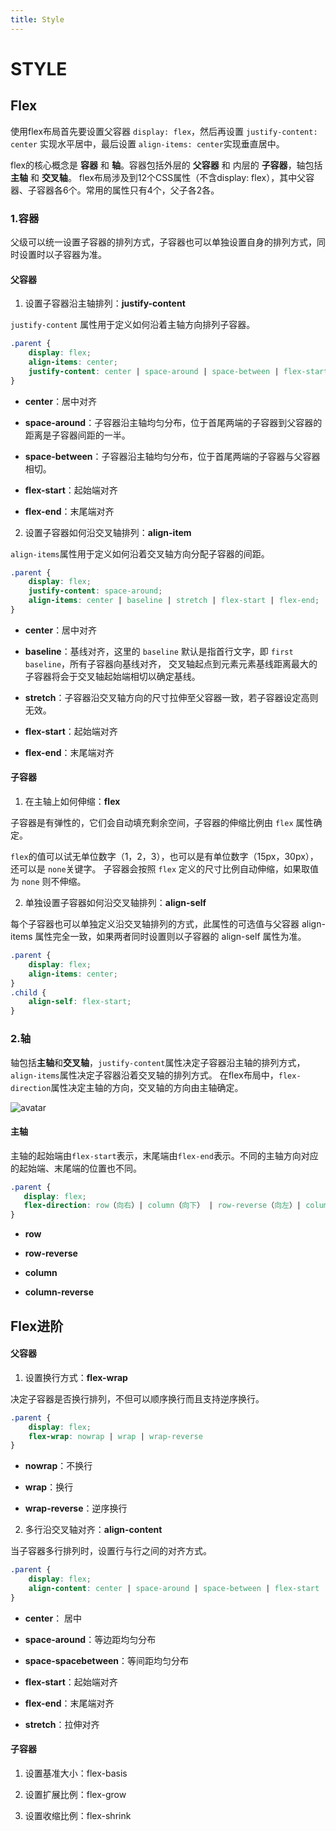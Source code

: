 ```yaml
---
title: Style
---
```


# STYLE

## Flex

使用flex布局首先要设置父容器 `display: flex`，然后再设置 `justify-content: center` 实现水平居中，最后设置 `align-items: center`实现垂直居中。

flex的核心概念是 **容器** 和 **轴**。容器包括外层的 **父容器** 和 内层的 **子容器**，轴包括 **主轴** 和 **交叉轴**。
flex布局涉及到12个CSS属性（不含display: flex），其中父容器、子容器各6个。常用的属性只有4个，父子各2各。

### 1.容器

父级可以统一设置子容器的排列方式，子容器也可以单独设置自身的排列方式，同时设置时以子容器为准。

#### 父容器

1. 设置子容器沿主轴排列：**justify-content**

`justify-content` 属性用于定义如何沿着主轴方向排列子容器。

```css
.parent {
    display: flex;
    align-items: center;
    justify-content: center | space-around | space-between | flex-start | flex-end;
}
```
- **center**：居中对齐

<notes-css-flex type="1"/>

- **space-around**：子容器沿主轴均匀分布，位于首尾两端的子容器到父容器的距离是子容器间距的一半。

<notes-css-flex type="3"/>

- **space-between**：子容器沿主轴均匀分布，位于首尾两端的子容器与父容器相切。

<notes-css-flex type="2"/>

- **flex-start**：起始端对齐

<notes-css-flex type="4"/>

- **flex-end**：末尾端对齐

<notes-css-flex type="5"/>

2. 设置子容器如何沿交叉轴排列：**align-item**

`align-items`属性用于定义如何沿着交叉轴方向分配子容器的间距。

```css
.parent {
    display: flex;
    justify-content: space-around;
    align-items: center | baseline | stretch | flex-start | flex-end;
}
```
- **center**：居中对齐

<notes-css-flex type="6"/>

- **baseline**：基线对齐，这里的 `baseline` 默认是指首行文字，即 `first baseline`，所有子容器向基线对齐，
交叉轴起点到元素元素基线距离最大的子容器将会于交叉轴起始端相切以确定基线。

<notes-css-flex type="7"/>

- **stretch**：子容器沿交叉轴方向的尺寸拉伸至父容器一致，若子容器设定高则无效。

<notes-css-flex type="8"/>

- **flex-start**：起始端对齐

<notes-css-flex type="9"/>

- **flex-end**：末尾端对齐

<notes-css-flex type="10"/>

#### 子容器

1. 在主轴上如何伸缩：**flex**

子容器是有弹性的，它们会自动填充剩余空间，子容器的伸缩比例由 `flex` 属性确定。

`flex`的值可以试无单位数字（1，2，3），也可以是有单位数字（15px，30px），还可以是 `none`关键字。
子容器会按照 `flex` 定义的尺寸比例自动伸缩，如果取值为 `none` 则不伸缩。

<notes-css-flex type="11"/>

2. 单独设置子容器如何沿交叉轴排列：**align-self**

每个子容器也可以单独定义沿交叉轴排列的方式，此属性的可选值与父容器 align-items 属性完全一致，如果两者同时设置则以子容器的 align-self 属性为准。

```css
.parent {
    display: flex;
    align-items: center;
}
.child {
    align-self: flex-start;
}
```
<notes-css-flex type="12"/>

### 2.轴

轴包括**主轴**和**交叉轴**，`justify-content`属性决定子容器沿主轴的排列方式，`align-items`属性决定子容器沿着交叉轴的排列方式。
在flex布局中，`flex-direction`属性决定主轴的方向，交叉轴的方向由主轴确定。

![avatar](/axis.png)

 #### 主轴
 
 主轴的起始端由`flex-start`表示，末尾端由`flex-end`表示。不同的主轴方向对应的起始端、末尾端的位置也不同。
 
 ```css
.parent {
    display: flex;
    flex-direction: row（向右）| column（向下） | row-reverse（向左）| column-reverse（向上）
}
```
- **row**

<notes-css-flex type="13"/>

- **row-reverse**

<notes-css-flex type="15"/>

- **column**

<notes-css-flex type="14"/>

- **column-reverse**

<notes-css-flex type="16"/>

## Flex进阶

#### 父容器

1. 设置换行方式：**flex-wrap**

决定子容器是否换行排列，不但可以顺序换行而且支持逆序换行。

```css
.parent {
    display: flex;
    flex-wrap: nowrap | wrap | wrap-reverse
}
```
- **nowrap**：不换行

<notes-css-flex type="17"/>

- **wrap**：换行

<notes-css-flex type="18"/>

- **wrap-reverse**：逆序换行

<notes-css-flex type="19"/>

2. 多行沿交叉轴对齐：**align-content**

当子容器多行排列时，设置行与行之间的对齐方式。

```css
.parent {
    display: flex;
    align-content: center | space-around | space-between | flex-start | flex-end | stretch;
}
```
- **center**： 居中

<notes-css-flex type="20"/>

- **space-around**：等边距均匀分布

<notes-css-flex type="21"/>

- **space-spacebetween**：等间距均匀分布

<notes-css-flex type="22"/>

- **flex-start**：起始端对齐

<notes-css-flex type="23"/>

- **flex-end**：末尾端对齐

<notes-css-flex type="24"/>

- **stretch**：拉伸对齐

<notes-css-flex type="25"/>

#### 子容器

1. 设置基准大小：flex-basis

2. 设置扩展比例：flex-grow

3. 设置收缩比例：flex-shrink
